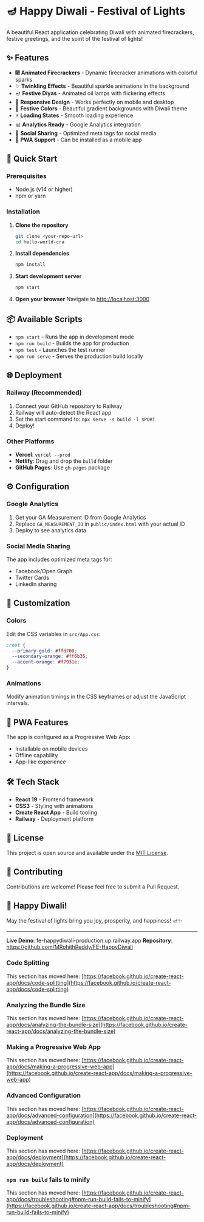 # 🪔 Happy Diwali - Festival of Lights

A beautiful React application celebrating Diwali with animated firecrackers, festive greetings, and the spirit of the festival of lights!

## ✨ Features

- 🎆 **Animated Firecrackers** - Dynamic firecracker animations with colorful sparks
- ✨ **Twinkling Effects** - Beautiful sparkle animations in the background
- 🪔 **Festive Diyas** - Animated oil lamps with flickering effects
- 📱 **Responsive Design** - Works perfectly on mobile and desktop
- 🎨 **Festive Colors** - Beautiful gradient backgrounds with Diwali theme
- ⚡ **Loading States** - Smooth loading experience
- 📊 **Analytics Ready** - Google Analytics integration
- 🔗 **Social Sharing** - Optimized meta tags for social media
- 📱 **PWA Support** - Can be installed as a mobile app

## 🚀 Quick Start

### Prerequisites
- Node.js (v14 or higher)
- npm or yarn

### Installation

1. **Clone the repository**
   ```bash
   git clone <your-repo-url>
   cd hello-world-cra
   ```

2. **Install dependencies**
   ```bash
   npm install
   ```

3. **Start development server**
   ```bash
   npm start
   ```

4. **Open your browser**
   Navigate to [http://localhost:3000](http://localhost:3000)

## 📦 Available Scripts

- `npm start` - Runs the app in development mode
- `npm run build` - Builds the app for production
- `npm test` - Launches the test runner
- `npm run serve` - Serves the production build locally

## 🌐 Deployment

### Railway (Recommended)
1. Connect your GitHub repository to Railway
2. Railway will auto-detect the React app
3. Set the start command to: `npx serve -s build -l $PORT`
4. Deploy!

### Other Platforms
- **Vercel**: `vercel --prod`
- **Netlify**: Drag and drop the `build` folder
- **GitHub Pages**: Use `gh-pages` package

## ⚙️ Configuration

### Google Analytics
1. Get your GA Measurement ID from Google Analytics
2. Replace `GA_MEASUREMENT_ID` in `public/index.html` with your actual ID
3. Deploy to see analytics data

### Social Media Sharing
The app includes optimized meta tags for:
- Facebook/Open Graph
- Twitter Cards
- LinkedIn sharing

## 🎨 Customization

### Colors
Edit the CSS variables in `src/App.css`:
```css
:root {
  --primary-gold: #ffd700;
  --secondary-orange: #ff6b35;
  --accent-orange: #f7931e;
}
```

### Animations
Modify animation timings in the CSS keyframes or adjust the JavaScript intervals.

## 📱 PWA Features

The app is configured as a Progressive Web App:
- Installable on mobile devices
- Offline capability
- App-like experience

## 🛠️ Tech Stack

- **React 19** - Frontend framework
- **CSS3** - Styling with animations
- **Create React App** - Build tooling
- **Railway** - Deployment platform

## 📄 License

This project is open source and available under the [MIT License](LICENSE).

## 🤝 Contributing

Contributions are welcome! Please feel free to submit a Pull Request.

## 🎉 Happy Diwali!

May the festival of lights bring you joy, prosperity, and happiness! 🪔✨

---

**Live Demo**: fe-happydiwali-production.up.railway.app
**Repository**: https://github.com/MRohithReddy/FE-HappyDiwali

### Code Splitting

This section has moved here: [https://facebook.github.io/create-react-app/docs/code-splitting](https://facebook.github.io/create-react-app/docs/code-splitting)

### Analyzing the Bundle Size

This section has moved here: [https://facebook.github.io/create-react-app/docs/analyzing-the-bundle-size](https://facebook.github.io/create-react-app/docs/analyzing-the-bundle-size)

### Making a Progressive Web App

This section has moved here: [https://facebook.github.io/create-react-app/docs/making-a-progressive-web-app](https://facebook.github.io/create-react-app/docs/making-a-progressive-web-app)

### Advanced Configuration

This section has moved here: [https://facebook.github.io/create-react-app/docs/advanced-configuration](https://facebook.github.io/create-react-app/docs/advanced-configuration)

### Deployment

This section has moved here: [https://facebook.github.io/create-react-app/docs/deployment](https://facebook.github.io/create-react-app/docs/deployment)

### `npm run build` fails to minify

This section has moved here: [https://facebook.github.io/create-react-app/docs/troubleshooting#npm-run-build-fails-to-minify](https://facebook.github.io/create-react-app/docs/troubleshooting#npm-run-build-fails-to-minify)
